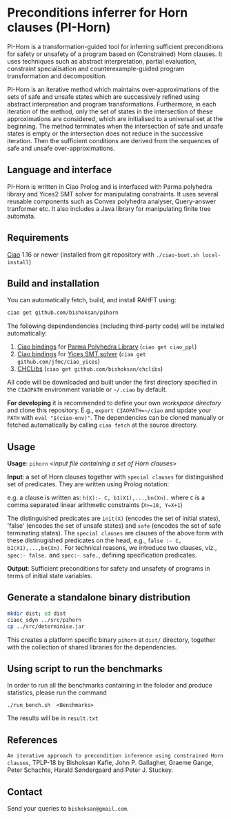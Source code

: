 # Preconditions inferrer for Horn clauses (PI-Horn)

PI-Horn is a transformation-guided tool for inferring sufficient  preconditions for safety or unsafety of a program based on (Constrained) Horn clauses. It uses techniques such as abstract interpretation, partial evaluation, constraint specialisation and counterexample-guided program transformation and decomposition. 

PI-Horn is an iterative method which maintains over-approximations of the sets of safe and unsafe states which are successively refined using abstract interpreation and program transformations. Furthermore, in each iteration of the method, only the set of states in the intersection of these approximations are considered, which are initialised to a universal set at the beginning. The method terminates when the intersection of safe and unsafe states is empty or the intersection does not reduce in the successive iteration. Then the sufficient conditions are derived from the sequences of safe and unsafe over-approximations.



## Language and interface 

PI-Horn is written in Ciao Prolog and is interfaced with Parma polyhedra
library and Yices2 SMT solver for manipulating constraints.  It uses
several reusable components such as Convex polyhedra analyser,
Query-answer tranformer etc. It also includes a Java library for
manipulating finite tree automata.

## Requirements

[Ciao](https://github.com/ciao-lang/ciao) 1.16 or newer (installed
from git repository with `./ciao-boot.sh local-install`)

## Build and installation

You can automatically fetch, build, and install RAHFT using:

```sh
ciao get github.com/bishoksan/pihorn
```

The following dependendencies (including third-party code) will be
installed automatically:

1. [Ciao bindings](https://github.com/ciao-lang/ciao_ppl) for
   [Parma Polyhedra Library](https://bugseng.com/products/ppl/)
   (`ciao get ciao_ppl`)
2. [Ciao bindings](https://github.com/jfmc/ciao_yices) for
   [Yices SMT solver](https://yices.csl.sri.com/)
   (`ciao get github.com/jfmc/ciao_yices`)
3. [CHCLibs](https://github.com/bishoksan/chclibs)
   (`ciao get github.com/bishoksan/chclibs`)

All code will be downloaded and built under the first directory
specified in the `CIAOPATH` environment variable or `~/.ciao` by
default.

**For developing** it is recommended to define your own
_workspace directory_ and clone this repository. E.g., `export
CIAOPATH=~/ciao` and update your `PATH` with `eval "$(ciao-env)"`.
The dependencies can be cloned manually or fetched automatically by
calling `ciao fetch` at the source directory.

## Usage

**Usage**: `pihorn` \<*input file containing a set of Horn clauses*\>

**Input**: a set of Horn clauses together with `special clauses` for distinguished set of predicates. They
are written using Prolog notation:

e.g. a clause is written as: `h(X):- C, b1(X1),...,bn(Xn).` where `C` is a comma separated linear arithmetic constraints (`X>=10, Y=X+1`)

The distinguished predicates are `init(X)` (encodes the set of initial states), 'false' (encodes the set of unsafe states) and `safe` (encodes the set of safe terminating states). The `special clauses` are clauses of the above form with these distinugished predicates on the head, e.g.,  `false :- C, b1(X1),...,bn(Xn).` For technical reasons, we introduce two clauses, viz., `spec:- false.` and `spec:- safe.`, defining specification predicates.

**Output**: Sufficient preconditions for safety and unsafety of programs in terms of initial state variables.


## Generate a standalone binary distribution

```sh
mkdir dist; cd dist
ciaoc_sdyn ../src/pihorn
cp ../src/determinise.jar
```

This creates a platform specific binary `pihorn` at `dist/`
directory, together with the collection of shared libraries for the
dependencies.

## Using script to run the benchmarks
In order to run all the benchmarks containing in the foloder <Benchmarks> and produce statistics, please run the command

`./run_bench.sh  <Benchmarks>`

The results will be in `result.txt`
## References


`An iterative approach to precondition inference using constrained Horn clauses`, TPLP-18 by Bishoksan Kafle, John P. Gallagher, Graeme Gange, Peter Schachte, Harald Søndergaard and  Peter J. Stuckey.


## Contact

Send your queries to `bishoksan@gmail.com`.
